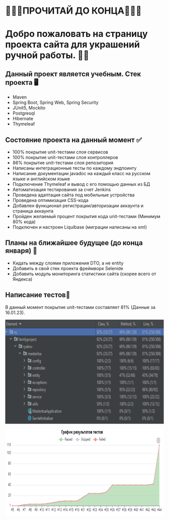 #           🔻🔻🔻ПРОЧИТАЙ ДО КОНЦА🔻🔻🔻
# Добро пожаловать на страницу проекта сайта для украшений ручной работы. 🙋‍♂️
## Данный проект является учебным. Стек проекта 🖥️
- Maven
- Spring Boot, Spring Web, Spring Security
- JUnit5, Mockito
- Postgresql
- Hibernate
- Thymeleaf

## Состояние проекта на данный момент ✅
- 100% покрытие unit-тестами слоя сервисов
- 100% покрытие unit-тестами слоя контроллеров
- 86% покрытие unit-тестами слоя репозитория
- Написаны интеграционные тесты по каждому эндпоинту
- Написание документации javadoc на каждый класс на русском языке и английском языке
- Подключение Thymeleaf и вывод с его помощью данных из БД
- Автоматизация тестирования за счет Jenkins
- Проведена адаптация сайта под мобильные устройства
- Проведена оптимизация CSS-кода
- Добавлен функционал регистрации/авторизации аккаунта и страница аккаунта
- Пройден желаемый процент покрытия кода unit-тестами (Минимум 80% кода)
- Подключен и настроен Liquibase (миграции написаны на xml)

## Планы на ближайшее будущее (до конца января) 📓
- Кидать между слоями приложения DTO, а не entity
- Добавить в свой стек проекта фреймворк Selenide
- Добавить модуль мониторинга статистики сайта (скорее всего от Яндекса)

## Написание тестов🔧
В данный момент покрытие unit-тестами составляет 81% (Данные за 16.01.23).
<p align="center">
  <img width="785" height="330" src="coverage_16.01.23.png" alt="">
</p>

<p align="center">
  <img width="785" height="275" src="bench_graph_15.01.23.png" alt="">
</p>